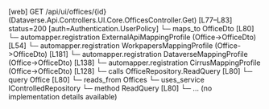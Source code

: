 [web] GET /api/ui/offices/{id}  (Dataverse.Api.Controllers.UI.Core.OfficesController.Get)  [L77–L83] status=200 [auth=Authentication.UserPolicy]
  └─ maps_to OfficeDto [L80]
    └─ automapper.registration ExternalApiMappingProfile (Office->OfficeDto) [L54]
    └─ automapper.registration WorkpapersMappingProfile (Office->OfficeDto) [L181]
    └─ automapper.registration DataverseMappingProfile (Office->OfficeDto) [L138]
    └─ automapper.registration CirrusMappingProfile (Office->OfficeDto) [L128]
  └─ calls OfficeRepository.ReadQuery [L80]
  └─ query Office [L80]
    └─ reads_from Offices
  └─ uses_service IControlledRepository<Office>
    └─ method ReadQuery [L80]
      └─ ... (no implementation details available)

